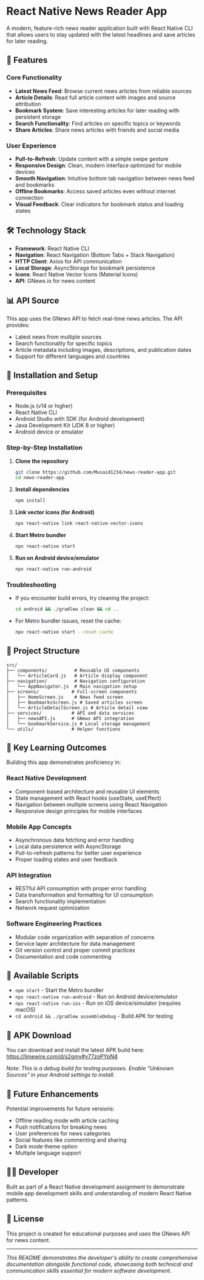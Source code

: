 # React Native News Reader App

A modern, feature-rich news reader application built with React Native CLI that allows users to stay updated with the latest headlines and save articles for later reading.

## 📱 Features

### Core Functionality
- **Latest News Feed**: Browse current news articles from reliable sources
- **Article Details**: Read full article content with images and source attribution
- **Bookmark System**: Save interesting articles for later reading with persistent storage
- **Search Functionality**: Find articles on specific topics or keywords
- **Share Articles**: Share news articles with friends and social media

### User Experience
- **Pull-to-Refresh**: Update content with a simple swipe gesture
- **Responsive Design**: Clean, modern interface optimized for mobile devices
- **Smooth Navigation**: Intuitive bottom tab navigation between news feed and bookmarks
- **Offline Bookmarks**: Access saved articles even without internet connection
- **Visual Feedback**: Clear indicators for bookmark status and loading states

## 🛠 Technology Stack

- **Framework**: React Native CLI
- **Navigation**: React Navigation (Bottom Tabs + Stack Navigation)
- **HTTP Client**: Axios for API communication
- **Local Storage**: AsyncStorage for bookmark persistence
- **Icons**: React Native Vector Icons (Material Icons)
- **API**: GNews.io for news content

## 📊 API Source

This app uses the GNews API to fetch real-time news articles. The API provides:
- Latest news from multiple sources
- Search functionality for specific topics
- Article metadata including images, descriptions, and publication dates
- Support for different languages and countries

## 🚀 Installation and Setup

### Prerequisites
- Node.js (v14 or higher)
- React Native CLI
- Android Studio with SDK (for Android development)
- Java Development Kit (JDK 8 or higher)
- Android device or emulator

### Step-by-Step Installation

1. **Clone the repository**
   ```bash
   git clone https://github.com/Musaid1234/news-reader-app.git
   cd news-reader-app
   ```

2. **Install dependencies**
   ```bash
   npm install
   ```

3. **Link vector icons (for Android)**
   ```bash
   npx react-native link react-native-vector-icons
   ```

4. **Start Metro bundler**
   ```bash
   npx react-native start
   ```

5. **Run on Android device/emulator**
   ```bash
   npx react-native run-android
   ```

### Troubleshooting
- If you encounter build errors, try cleaning the project:
  ```bash
  cd android && ./gradlew clean && cd ..
  ```
- For Metro bundler issues, reset the cache:
  ```bash
  npx react-native start --reset-cache
  ```

## 📁 Project Structure

```
src/
├── components/          # Reusable UI components
│   └── ArticleCard.js   # Article display component
├── navigation/          # Navigation configuration
│   └── AppNavigator.js  # Main navigation setup
├── screens/            # Full-screen components
│   ├── HomeScreen.js    # News feed screen
│   ├── BookmarksScreen.js # Saved articles screen
│   └── ArticleDetailScreen.js # Article detail view
├── services/           # API and data services
│   ├── newsAPI.js      # GNews API integration
│   └── bookmarkService.js # Local storage management
└── utils/              # Helper functions
```

## 🎯 Key Learning Outcomes

Building this app demonstrates proficiency in:

### React Native Development
- Component-based architecture and reusable UI elements
- State management with React hooks (useState, useEffect)
- Navigation between multiple screens using React Navigation
- Responsive design principles for mobile interfaces

### Mobile App Concepts
- Asynchronous data fetching and error handling
- Local data persistence with AsyncStorage
- Pull-to-refresh patterns for better user experience
- Proper loading states and user feedback

### API Integration
- RESTful API consumption with proper error handling
- Data transformation and formatting for UI consumption
- Search functionality implementation
- Network request optimization

### Software Engineering Practices
- Modular code organization with separation of concerns
- Service layer architecture for data management
- Git version control and proper commit practices
- Documentation and code commenting

## 🔧 Available Scripts

- `npm start` - Start the Metro bundler
- `npx react-native run-android` - Run on Android device/emulator
- `npx react-native run-ios` - Run on iOS device/simulator (requires macOS)
- `cd android && ./gradlew assembleDebug` - Build APK for testing

## 📱 APK Download

You can download and install the latest APK build here: https://limewire.com/d/s2gmy#y77zoPYpN4

*Note: This is a debug build for testing purposes. Enable "Unknown Sources" in your Android settings to install.*

## 🔮 Future Enhancements

Potential improvements for future versions:
- Offline reading mode with article caching
- Push notifications for breaking news
- User preferences for news categories
- Social features like commenting and sharing
- Dark mode theme option
- Multiple language support

## 👨‍💻 Developer

Built as part of a React Native development assignment to demonstrate mobile app development skills and understanding of modern React Native patterns.

## 📄 License

This project is created for educational purposes and uses the GNews API for news content.

---

*This README demonstrates the developer's ability to create comprehensive documentation alongside functional code, showcasing both technical and communication skills essential for modern software development.*